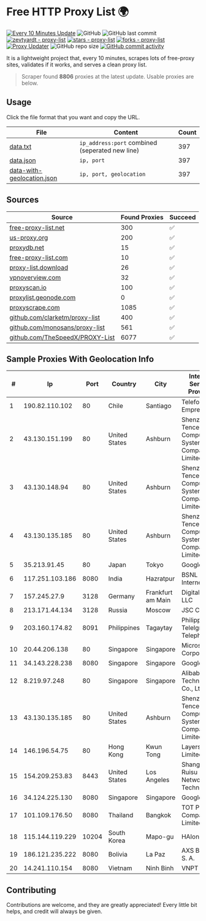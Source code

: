 
# Free HTTP Proxy List 🌍

[![Every 10 Minutes Update](https://github.com/mertguvencli/http-proxy-list/actions/workflows/main.yml/badge.svg?branch=main)](https://github.com/mertguvencli/http-proxy-list/actions/workflows/main.yml)
![GitHub](https://img.shields.io/github/license/mertguvencli/http-proxy-list)
![GitHub last commit](https://img.shields.io/github/last-commit/mertguvencli/http-proxy-list)
[![zevtyardt - proxy-list](https://img.shields.io/static/v1?label=zevtyardt&message=proxy-list&color=blue&logo=github)](https://github.com/zevtyardt/proxy-list "Go to GitHub repo")
[![stars - proxy-list](https://img.shields.io/github/stars/zevtyardt/proxy-list?style=social)](https://github.com/zevtyardt/proxy-list)
[![forks - proxy-list](https://img.shields.io/github/forks/zevtyardt/proxy-list?style=social)](https://github.com/zevtyardt/proxy-list)
[![Proxy Updater](https://github.com/zevtyardt/proxy-list/workflows/Proxy%20Updater/badge.svg)](https://github.com/zevtyardt/proxy-list/actions?query=workflow:"Proxy+Updater")
![GitHub repo size](https://img.shields.io/github/repo-size/zevtyardt/proxy-list)
[![GitHub commit activity](https://img.shields.io/github/commit-activity/m/zevtyardt/proxy-list?logo=commits)](https://github.com/zevtyardt/proxy-list/commits/main)

It is a lightweight project that, every 10 minutes, scrapes lots of free-proxy sites, validates if it works, and serves a clean proxy list.

> Scraper found **8806** proxies at the latest update. Usable proxies are below.

## Usage

Click the file format that you want and copy the URL.

|File|Content|Count|
|----|-------|-----|
|[data.txt](https://raw.githubusercontent.com/mertguvencli/http-proxy-list/main/proxy-list/data.txt)|`ip_address:port` combined (seperated new line)|397|
|[data.json](https://raw.githubusercontent.com/mertguvencli/http-proxy-list/main/proxy-list/data.json)|`ip, port`|397|
|[data-with-geolocation.json](https://raw.githubusercontent.com/mertguvencli/http-proxy-list/main/proxy-list/data-with-geolocation.json)|`ip, port, geolocation`|397|

## Sources

|Source|Found Proxies|Succeed|
|------|-------------|-------|
|[free-proxy-list.net](https://free-proxy-list.net)|300|✅|
|[us-proxy.org](https://www.us-proxy.org)|200|✅|
|[proxydb.net](http://proxydb.net)|15|✅|
|[free-proxy-list.com](https://free-proxy-list.com/?page=&port=&type%5B%5D=http&type%5B%5D=https&up_time=0&search=Search)|10|✅|
|[proxy-list.download](https://www.proxy-list.download/HTTP)|26|✅|
|[vpnoverview.com](https://vpnoverview.com/privacy/anonymous-browsing/free-proxy-servers)|32|✅|
|[proxyscan.io](https://www.proxyscan.io)|100|✅|
|[proxylist.geonode.com](https://proxylist.geonode.com/api/proxy-list?limit=300&page=1&sort_by=lastChecked&sort_type=desc&protocols=http,https)|0|✅|
|[proxyscrape.com](https://api.proxyscrape.com/v2/?request=displayproxies&protocol=http&timeout=10000&country=all&ssl=all&anonymity=all)|1085|✅|
|[github.com/clarketm/proxy-list](https://raw.githubusercontent.com/clarketm/proxy-list/master/proxy-list-raw.txt)|400|✅|
|[github.com/monosans/proxy-list](https://raw.githubusercontent.com/monosans/proxy-list/main/proxies/http.txt)|561|✅|
|[github.com/TheSpeedX/PROXY-List](https://raw.githubusercontent.com/TheSpeedX/PROXY-List/master/http.txt)|6077|✅|


## Sample Proxies With Geolocation Info

|#|Ip|Port|Country|City|Internet Service Provider|
|-|--|----|-------|----|-------------------------|
|1|190.82.110.102|80|Chile|Santiago|Telefonica Empresas|
|2|43.130.151.199|80|United States|Ashburn|Shenzhen Tencent Computer Systems Company Limited|
|3|43.130.148.94|80|United States|Ashburn|Shenzhen Tencent Computer Systems Company Limited|
|4|43.130.135.185|80|United States|Ashburn|Shenzhen Tencent Computer Systems Company Limited|
|5|35.213.91.45|80|Japan|Tokyo|Google LLC|
|6|117.251.103.186|8080|India|Hazratpur|BSNL Internet|
|7|157.245.27.9|3128|Germany|Frankfurt am Main|DigitalOcean, LLC|
|8|213.171.44.134|3128|Russia|Moscow|JSC Comcor|
|9|203.160.174.82|8091|Philippines|Tagaytay|Philippine Telelgraph & Telephone|
|10|20.44.206.138|80|Singapore|Singapore|Microsoft Corporation|
|11|34.143.228.238|8080|Singapore|Singapore|Google LLC|
|12|8.219.97.248|80|Singapore|Singapore|Alibaba (US) Technology Co., Ltd.|
|13|43.130.135.185|80|United States|Ashburn|Shenzhen Tencent Computer Systems Company Limited|
|14|146.196.54.75|80|Hong Kong|Kwun Tong|Layerstack Limited|
|15|154.209.253.83|8443|United States|Los Angeles|Shanghai Ruisu Network Technology|
|16|34.124.225.130|8080|Singapore|Singapore|Google LLC|
|17|101.109.176.50|8080|Thailand|Bangkok|TOT Public Company Limited|
|18|115.144.119.229|10204|South Korea|Mapo-gu|HAIonNet|
|19|186.121.235.222|8080|Bolivia|La Paz|AXS Bolivia S. A.|
|20|14.241.110.154|8080|Vietnam|Ninh Binh|VNPT|



## Contributing

Contributions are welcome, and they are greatly appreciated! Every
little bit helps, and credit will always be given.

